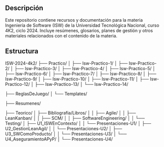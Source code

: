 ## Descripción
Este repositorio contiene recursos y documentación para la materia Ingeniería de Software (ISW) de la Universidad Tecnológica Nacional, curso 4K2, ciclo 2024. Incluye resúmenes, glosarios, planes de gestión y otros materiales relacionados con el contenido de la materia.

## Estructura

ISW-2024-4k2/
├── Practico/
│   ├── Isw-Practico-1/
│   ├── Isw-Practico-2/
│   ├── Isw-Practico-3/
│   ├── Isw-Practico-4/
│   ├── Isw-Practico-5/
│   ├── Isw-Practico-6/
│   ├── Isw-Practico-7/
│   ├── Isw-Practico-8/
│   ├── Isw-Practico-9/
│   ├── Isw-Practico-10/
│   ├── Isw-Practico-11/
│   ├── Isw-Practico-12/
│   ├── Isw-Practico-13/
│   └── Isw-Practico-14/

├── ReglasDeJuego/
│   └── Templates/

├── Resumenes/

├── Teorico/
│   ├── Bibliografia/Libros/
│   │   ├── Agile/
│   │   ├── LeanKanban/
│   │   ├── SCM/
│   │   ├── SoftwareEngineering/
│   │   └── Testing/
│   ├── U1_ISWEnContexto/
│   │   └── Presentaciones-U1/
│   ├── U2_GestionLeanAgil/
│   │   └── Presentaciones-U2/
│   ├── U3_SWComoProducto/
│   │   └── Presentaciones-U3/
│   └── U4_AseguramientoAPyP/
│       └── Presentaciones-U4/

